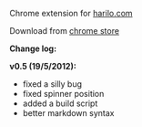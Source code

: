 Chrome extension for [harilo.com](http://www.harilo.com)

Download from [chrome store](https://chrome.google.com/extensions/detail/idbjeafhcpemddafdlacadljfmbepmdi) 

**Change log:**

**v0.5 (19/5/2012):**

- fixed a silly bug
- fixed spinner position
- added a build script
- better markdown syntax
